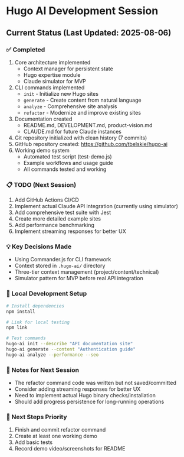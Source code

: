# Hugo AI Development Session

## Current Status (Last Updated: 2025-08-06)

### ✅ Completed
1. Core architecture implemented
   - Context manager for persistent state
   - Hugo expertise module
   - Claude simulator for MVP
2. CLI commands implemented
   - `init` - Initialize new Hugo sites
   - `generate` - Create content from natural language
   - `analyze` - Comprehensive site analysis
   - `refactor` - Modernize and improve existing sites
3. Documentation created
   - README.md, DEVELOPMENT.md, product-vision.md
   - CLAUDE.md for future Claude instances
4. Git repository initialized with clean history (7 commits)
5. GitHub repository created: https://github.com/tbelskie/hugo-ai
6. Working demo system
   - Automated test script (test-demo.js)
   - Example workflows and usage guide
   - All commands tested and working

### 📋 TODO (Next Session)
1. Add GitHub Actions CI/CD
2. Implement actual Claude API integration (currently using simulator)
3. Add comprehensive test suite with Jest
4. Create more detailed example sites
5. Add performance benchmarking
6. Implement streaming responses for better UX

### 💡 Key Decisions Made
- Using Commander.js for CLI framework
- Context stored in `.hugo-ai/` directory
- Three-tier context management (project/content/technical)
- Simulator pattern for MVP before real API integration

### 🔧 Local Development Setup
```bash
# Install dependencies
npm install

# Link for local testing
npm link

# Test commands
hugo-ai init --describe "API documentation site"
hugo-ai generate --content "Authentication guide"
hugo-ai analyze --performance --seo
```

### 📝 Notes for Next Session
- The refactor command code was written but not saved/committed
- Consider adding streaming responses for better UX
- Need to implement actual Hugo binary checks/installation
- Should add progress persistence for long-running operations

### 🎯 Next Steps Priority
1. Finish and commit refactor command
2. Create at least one working demo
3. Add basic tests
4. Record demo video/screenshots for README